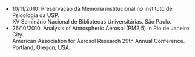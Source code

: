 <ul>

  <li>10/11/2010: Preservação da Memória institucional no instituto de Psicologia da USP.
       <a href="{{base_path}}/files/talks/SNBU.pdf"><i class="fa fa-file-pdf"></i></a>
       <br> XV Seminário Nacional de Bibliotecas Universitárias. São Paulo.
  </li>

  <li>26/10/2010: Analysis of Atmospheric Aerosol (PM2,5) in Rio de Janeiro City.
     <a href="{{base_path}}/files/talks/aaar_2010.pdf"><i class="fa fa-file-pdf"></i></a>
     <br> American Association for Aerosol Research 29th Annual Conference. Portland, Oregon, USA.     
  </li>

</ul>